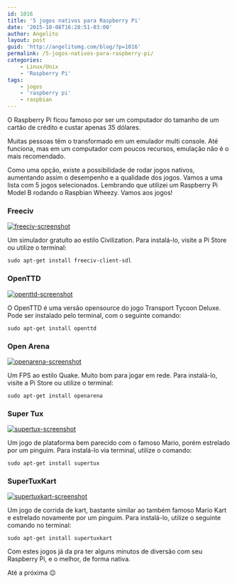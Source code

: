 ```yaml
---
id: 1016
title: '5 jogos nativos para Raspberry Pi'
date: '2015-10-08T16:28:51-03:00'
author: Angelito
layout: post
guid: 'http://angelitomg.com/blog/?p=1016'
permalink: /5-jogos-nativos-para-raspberry-pi/
categories:
    - Linux/Unix
    - 'Raspberry Pi'
tags:
    - jogos
    - 'raspberry pi'
    - raspbian
---
```


O Raspberry Pi ficou famoso por ser um computador do tamanho de um cartão de crédito e custar apenas 35 dólares.

Muitas pessoas têm o transformado em um emulador multi console. Até funciona, mas em um computador com poucos recursos, emulação não é o mais recomendado.

Como uma opção, existe a possibilidade de rodar jogos nativos, aumentando assim o desempenho e a qualidade dos jogos. Vamos a uma lista com 5 jogos selecionados. Lembrando que utilizei um Raspberry Pi Model B rodando o Raspbian Wheezy. Vamos aos jogos!

### **Freeciv**

[![freeciv-screenshot](http://angelitomg.github.io/wp-content/uploads/2015/10/freeciv-screenshot.jpg)](http://angelitomg.github.io/wp-content/uploads/2015/10/freeciv-screenshot.jpg)

Um simulador gratuíto ao estilo Civilization. Para instalá-lo, visite a Pi Store ou utilize o terminal:

`sudo apt-get install freeciv-client-sdl`

### OpenTTD

[![openttd-screenshot](http://angelitomg.github.io/wp-content/uploads/2015/10/openttd-screenshot.jpg)](http://angelitomg.github.io/wp-content/uploads/2015/10/openttd-screenshot.jpg)

O OpenTTD é uma versão opensource do jogo Transport Tycoon Deluxe. Pode ser instalado pelo terminal, com o seguinte comando:

`sudo apt-get install openttd`

### Open Arena

[![openarena-screenshot](http://angelitomg.github.io/wp-content/uploads/2015/10/openarena-screenshot.jpg)](http://angelitomg.github.io/wp-content/uploads/2015/10/openarena-screenshot.jpg)

Um FPS ao estilo Quake. Muito bom para jogar em rede. Para instalá-lo, visite a Pi Store ou utilize o terminal:

`sudo apt-get install openarena`

### Super Tux

[![supertux-screenshot](http://angelitomg.github.io/wp-content/uploads/2015/10/supertux-screenshot.jpg)](http://angelitomg.github.io/wp-content/uploads/2015/10/supertux-screenshot.jpg)

Um jogo de plataforma bem parecido com o famoso Mario, porém estrelado por um pinguim. Para instalá-lo via terminal, utilize o comando:

`sudo apt-get install supertux`

### SuperTuxKart

[![supertuxkart-screenshot](http://angelitomg.github.io/wp-content/uploads/2015/10/supertuxkart-screenshot.jpg)](http://angelitomg.github.io/wp-content/uploads/2015/10/supertuxkart-screenshot.jpg)

Um jogo de corrida de kart, bastante similar ao também famoso Mario Kart e estrelado novamente por um pinguim. Para instalá-lo, utilize o seguinte comando no terminal:

`sudo apt-get install supertuxkart`

Com estes jogos já da pra ter alguns minutos de diversão com seu Raspberry Pi, e o melhor, de forma nativa.

Até a próxima 😉